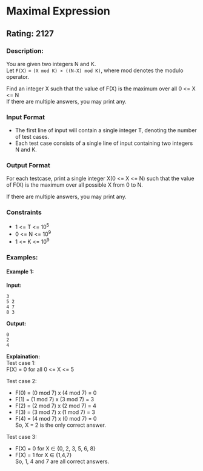 # Maximal Expression
## Rating: 2127
### Description:
You are given two integers N and K.  
Let `F(X)` = `(X mod K) × ((N-X) mod K)`, where mod denotes the modulo operator.  

Find an integer X such that the value of F(X) is the maximum over all 0 <= X <= N  
If there are multiple answers, you may print any.
### Input Format
- The first line of input will contain a single integer T, denoting the number of test cases.
- Each test case consists of a single line of input containing two integers N and K.
### Output Format
For each testcase, print a single integer X(0 <= X <= N) such that the value of F(X) is the maximum over all possible X from 0 to N.

If there are multiple answers, you may print any.
### Constraints
- 1 <= T <= 10<sup>5</sup>
- 0 <= N <= 10<sup>9</sup>
- 1 <= K <= 10<sup>9</sup>

### Examples:
#### Example 1:
**Input:**
```
3
5 2
4 7
8 3
```
**Output:**
```
0
2
4
```
**Explaination:**  
Test case 1:  
F(X) = 0 for all 0 <= X <= 5

Test case 2:  
- F(0) = (0 mod 7) x (4 mod 7) = 0
- F(1) = (1 mod 7) x (3 mod 7) = 3
- F(2) = (2 mod 7) x (2 mod 7) = 4
- F(3) = (3 mod 7) x (1 mod 7) = 3
- F(4) = (4 mod 7) x (0 mod 7) = 0  
So, X = 2 is the only correct answer.

Test case 3:  
- F(X) = 0 for X ∈ {0, 2, 3, 5, 6, 8}
- F(X) = 1 for X ∈ {1,4,7}   
So, 1, 4 and 7 are all correct answers.